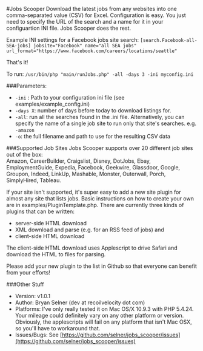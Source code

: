 #Jobs Scooper 
Download the latest jobs from any websites into one comma-separated value (CSV) for Excel.  Configuration is easy.  You just need to specify the URL of the search and a name for it in your configuartion INI file.  Jobs Scooper does the rest.

Example INI settings for a Facebook jobs site search:
``[search.Facebook-all-SEA-jobs]
jobsite="Facebook"
name="all SEA jobs"
url_format="https://www.facebook.com/careers/locations/seattle"``

That's it!

To run:
``/usr/bin/php "main/runJobs.php" -all -days 3 -ini myconfig.ini``

###Parameters:
* ``-ini`` : Path to your configuration ini file (see examples/example_config.ini) 
* ``-days X``:  number of days before today to download listings for. 
* ``-all``:  run all the searches found in the .ini file.  Alternatively, you can specify the name of a single job site to run only that site's searches.  e.g. ``-amazon``
* ``-o``: the full filename and path to use for the resulting CSV data

###Supported Job Sites
Jobs Scooper supports over 20 different job sites out of the box:  
Amazon, CareerBuilder, Craigslist, Disney, DotJobs, Ebay, EmploymentGuide, Expedia, Facebook, Geekwire, Glassdoor, Google, Groupon, Indeed, LinkUp, Mashable, Monster, Outerwall, Porch, SimplyHired, Tableau. 

If your site isn't supported, it's super easy to add a new site plugin for almost any site that lists jobs.  Basic instructions on how to create your own are in examples/PluginTemplate.php.  There are currently
three kinds of plugins that can be written:
* server-side HTML download
* XML download and parse (e.g. for an RSS feed of jobs) and
* client-side HTML download

The client-side HTML download uses Applescript to drive Safari and download the HTML to files for parsing.

Please add your new plugin to the list in Github so that everyone can benefit from your efforts!

###Other Stuff
* Version:  v1.0.1
* Author:  Bryan Selner (dev at recoilvelocity dot com)
* Platforms:  I've only really tested it on Mac OS/X 10.9.3 with PHP 5.4.24.  Your mileage could definitely vary on any other platform or version.  Obviously, the applescripts will fail
on any platform that isn't Mac OSX, so you'll have to workaround that.
* Issues/Bugs:  See [https://github.com/selner/jobs_scooper/issues](https://github.com/selner/jobs_scooper/issues)
